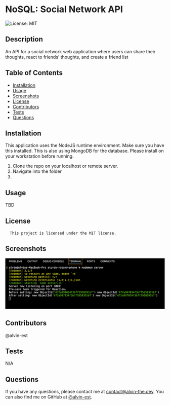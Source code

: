 # NoSQL: Social Network API
![License: MIT](https://img.shields.io/badge/License-MIT-yellow.svg)
## Description
An API for a social network web application where users can share their thoughts, react to friends’ thoughts, and create a friend list
## Table of Contents
- [Installation](#installation)
- [Usage](#usage)
- [Screenshots](#screenshots)
- [License](#license)
- [Contributors](#Contributors)
- [Tests](#tests)
- [Questions](#questions)
## Installation
This application uses the NodeJS runtime environment. Make sure you have this installed. This is also using MongoDB for the database. Please install on your workstation before running.
1. Clone the repo on your localhost or remote server.
2. Navigate into the folder
3. 
## Usage
TBD
## License
      This project is licensed under the MIT license.
## Screenshots
![Screenshot](./misc/screenshot.png)
## Contributors
@alvin-est
## Tests
N/A
## Questions
If you have any questions, please contact me at [contact@alvin-the.dev](mailto:contact@alvin-the.dev). You can also find me on GitHub at [@alvin-est](https://github.com/@alvin-est).  
